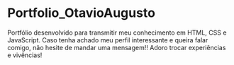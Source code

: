 # Portfolio_OtavioAugusto
Portfólio desenvolvido para transmitir meu conhecimento em HTML, CSS e JavaScript.
Caso tenha achado meu perfil interessante e queira falar comigo, não hesite de mandar uma mensagem!! Adoro trocar experiências e vivências!
